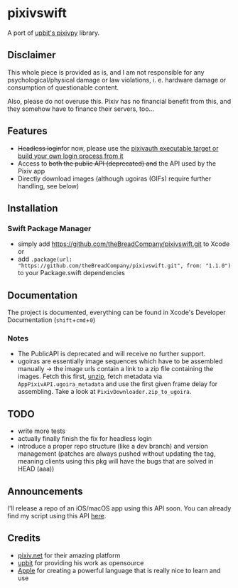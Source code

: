 # pixivswift
A port of [upbit's pixivpy](https://github.com/upbit/pixivpy) library.

## Disclaimer

This whole piece is provided as is, and I am not responsible for any psychological/physical damage or law violations, i. e. hardware damage or consumption of questionable content.

Also, please do not overuse this. Pixiv has no financial benefit from this, and they somehow have to finance their servers, too...

## Features

- ~~Headless login~~for now, please use the [pixivauth executable target or build your own login process from it](https://github.com/thebreadcompany/pixivloader)
- Access to ~~both the public API (deprecated) and~~ the API used by the Pixiv app 
- Directly download images (although ugoiras (GIFs) require further handling, see below)

## Installation

### Swift Package Manager
- simply add https://github.com/theBreadCompany/pixivswift.git to Xcode or
- add `.package(url: "https://github.com/theBreadCompany/pixivswift.git", from: "1.1.0")` to your Package.swift dependencies

## Documentation

The project is documented, everything can be found in Xcode's Developer Documentation (```shift```+```cmd```+```0```) 

### Notes
- The PublicAPI is deprecated and will receive no further support.
- ugoiras are essentially image sequences which have to be assembled manually -> the image urls contain a link to a zip file containing the images. Fetch this first, [unzip](https://github.com/Maparoni/Zip), fetch metadata via ```AppPixivAPI.ugoira_metadata``` and use the first given frame delay for assembling. Take a look at ```PixivDownloader.zip_to_ugoira```.

## TODO
- write more tests
- actually finally finish the fix for headless login
- introduce a proper repo structure (like a dev branch) and version management (patches are always pushed without updating the tag, meaning clients using this pkg will have the bugs that are solved in HEAD (aaa))

## Announcements
I'll release a repo of an iOS/macOS app using this API soon.
You can already find my script using this API [here](https://github.com/theBreadCompany/pixivloader).

## Credits
- [pixiv.net](https://pixiv.net) for their amazing platform
- [upbit](https://github.com/upbit) for providing his work as opensource 
- [Apple](https://github.com/apple) for creating a powerful language that is really nice to learn and use
